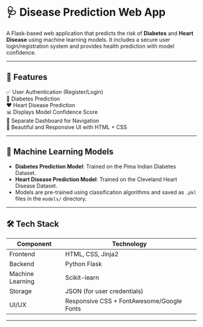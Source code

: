 # 🩺 Disease Prediction Web App

A Flask-based web application that predicts the risk of **Diabetes** and **Heart Disease** using machine learning models. 
It includes a secure user login/registration system and provides health prediction with model confidence.

---

## 🚀 Features

✅ User Authentication (Register/Login)  
🧪 Diabetes Prediction  
❤️ Heart Disease Prediction  
📊 Displays Model Confidence Score  
📁 Separate Dashboard for Navigation  
🎨 Beautiful and Responsive UI with HTML + CSS  

---

## 🧠 Machine Learning Models

- **Diabetes Prediction Model**: Trained on the Pima Indian Diabetes Dataset.
- **Heart Disease Prediction Model**: Trained on the Cleveland Heart Disease Dataset.
- Models are pre-trained using classification algorithms and saved as `.pkl` files in the `models/` directory.

---

## 🛠️ Tech Stack

| Component     | Technology     |
|---------------|----------------|
| Frontend      | HTML, CSS, Jinja2 |
| Backend       | Python Flask    |
| Machine Learning | Scikit-learn |
| Storage       | JSON (for user credentials) |
| UI/UX         | Responsive CSS + FontAwesome/Google Fonts |

---


